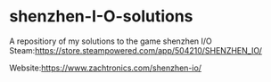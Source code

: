 # shenzhen-I-O-solutions
A repositiory of my solutions to the game shenzhen I/O 
Steam:https://store.steampowered.com/app/504210/SHENZHEN_IO/  

Website:https://www.zachtronics.com/shenzhen-io/
